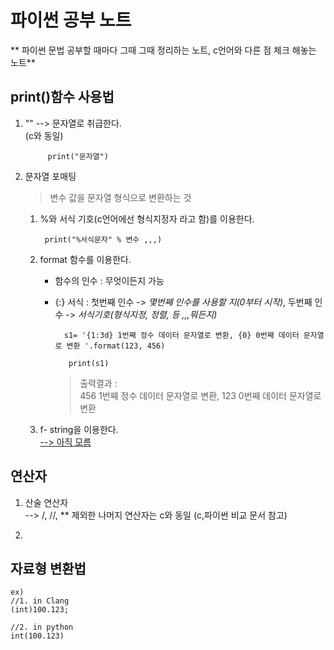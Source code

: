 # 파이썬 공부 노트 
**
파이썬 문법 공부할 때마다 그때 그때 정리하는 노트, c언어와 다른 점 체크 해놓는 노트**  


## print()함수 사용법
1. "" --> 문자열로 취급한다.   
    (c와 동일)

            print("문자열")

2. 문자열 포매팅
    > 변수 값을 문자열 형식으로 변환하는 것

    1. %와 서식 기호(c언어에선 형식지정자 라고 함)를 이용한다.
        
            print("%서식문자" % 변수 ,,,)

    2. format 함수를 이용한다.
        - 함수의 인수 : 무엇이든지 가능
        - {:} 서식 : 첫번째 인수 -> *몇번째 인수를 사용할 지(0부터 시작)*, 두번째 인수 -> *서식기호(형식지정, 정렬, 등 ,,,뭐든지)*

                s1= '{1:3d} 1번째 정수 데이터 문자열로 변환, {0} 0번째 데이터 문자열로 변환 '.format(123, 456)

                 print(s1)
                
                
            > 출력결과 :   
            > 456 1번째 정수 데이터 문자열로 변환, 123 0번째 데이터 문자열로 변환
    3. f- string을 이용한다.  
    <u>--> 아직 모름</u>

## 연산자
1. 산술 연산자  
    --> /, //, ** 제외한 나머지 연산자는 c와 동일 (c,파이썬 비교 문서 참고)

2. 


## 자료형 변환법

    ex)
    //1. in Clang
    (int)100.123;

    //2. in python
    int(100.123)


